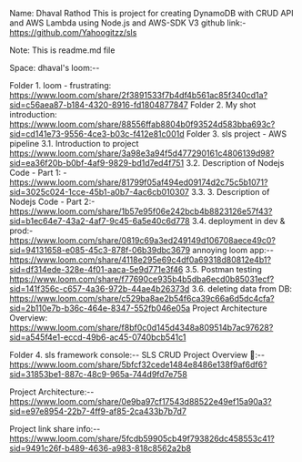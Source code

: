 Name: Dhaval Rathod
This is project for creating DynamoDB with CRUD API and AWS Lambda using Node.js and AWS-SDK V3
github link:- https://github.com/Yahoogitzz/sls

Note: This is readme.md file



Space: dhaval's loom:--

Folder 1. loom - frustrating: 
        https://www.loom.com/share/2f3891533f7b4df4b561ac85f340cd1a?sid=c56aea87-b184-4320-8916-fd1804877847
Folder 2. My shot introduction: 
        https://www.loom.com/share/88556ffab8804b0f93524d583bba693c?sid=cd141e73-9556-4ce3-b03c-f412e81c001d
Folder 3. sls project - AWS pipeline
	3.1. 
	    Introduction to project https://www.loom.com/share/3a98e3a94f5d477290161c4806139d98?sid=ea36f20b-b0bf-4af9-9829-bd1d7ed4f751
	3.2. Description of Nodejs Code - Part 1: -
	    https://www.loom.com/share/81799f05af494ed09174d2c75c5b1071?sid=3025c024-1cce-45b1-a0b7-4ac6cb010307
	3.3. 3. Description of Nodejs Code - Part 2:-
	    https://www.loom.com/share/1b57e95f06e242bcb4b8823126e57f43?sid=b1ec64e7-43a2-4af7-9c45-6a5e40c6d778
	3.4. deployment in dev & prod:-
	    https://www.loom.com/share/0819c69a3ed249149d106708aece49c0?sid=94131658-e085-45c3-878f-06b39dbc3679
	annoying loom app:--
	    https://www.loom.com/share/4118e295e69c4df0a69318d80812e4b1?sid=df314ede-328e-4f01-aaca-5e9d771e3f46
	3.5. Postman testing
	    https://www.loom.com/share/f77690ce935b4b5dba6ecd0b85031ecf?sid=141f356c-c657-4a36-972b-44ae4b26373d
	3.6. deleting data from DB:
	    https://www.loom.com/share/c529ba8ae2b54f6ca39c66a6d5dc4cfa?sid=2b110e7b-b36c-464e-8347-552fb046e05a
	Project Architecture Overview:
	    https://www.loom.com/share/f8bf0c0d145d4348a809514b7ac97628?sid=a545f4e1-eccd-49b6-ac45-0740bcb541c1

Folder 4. sls framework console:--
SLS CRUD Project Overview 🚀:--	https://www.loom.com/share/5bfcf32cede1484e8486e138f9af6df6?sid=31853be1-887c-48c9-965a-744d9fd7e758

Project Architecture:--
https://www.loom.com/share/0e9ba97cf17543d88522e49ef15a90a3?sid=e97e8954-22b7-4ff9-af85-2ca433b7b7d7


Project link share info:--
https://www.loom.com/share/5fcdb59905cb49f793826dc458553c41?sid=9491c26f-b489-4636-a983-818c8562a2b8

